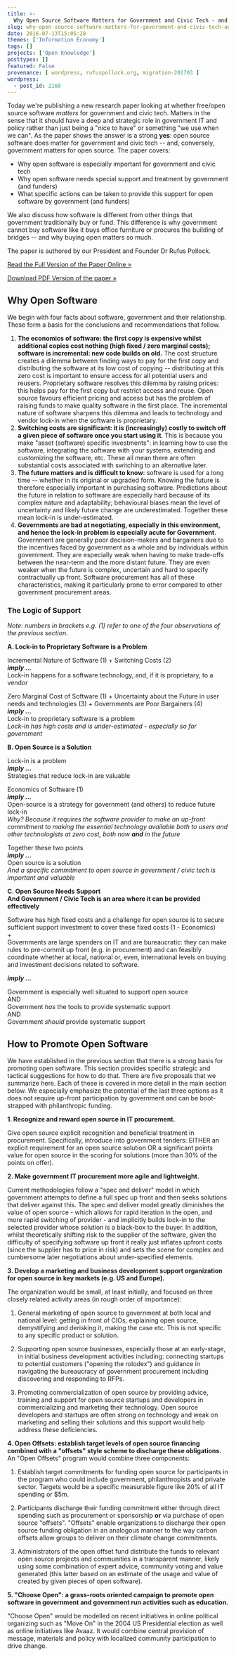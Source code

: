```yaml
---
title: >-
  Why Open Source Software Matters for Government and Civic Tech - and How to Support It
slug: why-open-source-software-matters-for-government-and-civic-tech-and-how-to-support-it
date: 2016-07-13T15:05:28
themes: ['Information Economy']
tags: []
projects: ['Open Knowledge']
posttypes: []
featured: False
provenance: [ wordpress, rufuspollock.org, migration-201703 ]
wordpress:
  - post_id: 2160
---
```


Today we're publishing a new research paper looking at whether free/open source software _matters_ for government and civic tech. Matters in the sense that it should have a deep and strategic role in government IT and policy rather than just being a "nice to have" or something "we use when we can". As the paper shows the answer is a strong **yes**: open source software does matter for government and civic tech -- and, conversely, government matters for open source. The paper covers:

*   Why open software is especially important for government and civic tech
*   Why open software needs special support and treatment by government (and funders)
*   What specific actions can be taken to provide this support for open software by government (and funders)

We also discuss how software is different from other things that government traditionally buy or fund. This difference is why government cannot buy software like it buys office furniture or procures the building of bridges -- and why buying open matters so much. 

The paper is authored by our President and Founder Dr Rufus Pollock.

[Read the Full Version of the Paper Online »](/open-source-software-and-government/)

[Download PDF Version of the paper »](/wp-content/uploads/2016/07/open-source-software-government-and-civic-tech.pdf)

## Why Open Software

We begin with four facts about software, government and their relationship. These form a basis for the conclusions and recommendations that follow.

1.  **The economics of software: the first copy is expensive whilst additional copies cost nothing (high fixed / zero marginal costs); software is incremental: new code builds on old.** The cost structure creates a dilemma between finding ways to pay for the first copy and distributing the software at its low cost of copying -- distributing at this zero cost is important to ensure access for all potential users and reusers. Proprietary software resolves this dilemma by raising prices: this helps pay for the first copy but restrict access and reuse. Open source favours efficient pricing and access but has the problem of raising funds to make quality software in the first place. The incremental nature of software sharpens this dilemma and leads to technology and vendor lock-in when the software is proprietary.
2.  **Switching costs are significant: it is (increasingly) costly to switch off a given piece of software once you start using it**. This is because you make "asset (software) specific investments": in learning how to use the software, integrating the software with your systems, extending and customizing the software, etc. These all mean there are often substantial costs associated with switching to an alternative later.
3.  **The future matters and is difficult to know**: software is used for a long time -- whether in its original or upgraded form. Knowing the future is therefore especially important in purchasing software. Predictions about the future in relation to software are especially hard because of its complex nature and adaptability; behavioural biases mean the level of uncertainty and likely future change are underestimated. Together these mean lock-in is under-estimated.
4.  **Governments are bad at negotiating, especially in this environment, and hence the lock-in problem is especially acute for Government**. Government are generally poor decision-makers and bargainers due to the incentives faced by government as a whole and by individuals within government. They are especially weak when having to make trade-offs between the near-term and the more distant future. They are even weaker when the future is complex, uncertain and hard to specify contractually up front. Software procurement has all of these characteristics, making it particularly prone to error compared to other government procurement areas.

### The Logic of Support

_Note: numbers in brackets e.g. (1) refer to one of the four observations of the previous section._

<div style={{ textAlign: "center" }}>
  <p>
    <strong>A. Lock-in to Proprietary Software is a Problem</strong>
  </p>
  <p>
    Incremental Nature of Software (1) + Switching Costs (2)
    <br />
    <strong>
      <em>imply ...</em>
    </strong>
    <br />
    Lock-in happens for a software technology, and, if it is proprietary, to a
    vendor
  </p>
  <p>
    Zero Marginal Cost of Software (1) + Uncertainty about the Future in user
    needs and technologies (3) + Governments are Poor Bargainers (4)
    <br />
    <strong>
      <em>imply ...</em>
    </strong>
    <br />
    Lock-in to proprietary software is a problem
    <br />
    <em>
      Lock-in has high costs and is under-estimated - especially so for
      government
    </em>
  </p>
  <p>
    <strong>B. Open Source is a Solution</strong>
  </p>
  <p>
    Lock-in is a problem
    <br />
    <strong>
      <em>imply ...</em>
    </strong>
    <br />
    Strategies that reduce lock-in are valuable
  </p>
  <p>
    Economics of Software (1)
    <br />
    <strong>
      <em>imply ...</em>
    </strong>
    <br />
    Open-source is a strategy for government (and others) to reduce future
    lock-in
    <br />
    <em>
      Why? Because it requires the software provider to make an up-front
      commitment to making the essential technology available both to users and
      other technologists at zero cost, both now <strong>and</strong> in the
      future
    </em>
  </p>
  <p>
    Together these two points
    <br />
    <strong>
      <em>imply ...</em>
    </strong>
    <br />
    Open source is a solution
    <br />
    <em>
      And a specific commitment to open source in government / civic tech is
      important and valuable
    </em>
  </p>
  <p>
    <strong>C. Open Source Needs Support</strong>
    <br />
    <strong>
      And Government / Civic Tech is an area where it can be provided
      effectively
    </strong>
  </p>
  <p>
    Software has high fixed costs and a challenge for open source is to secure
    sufficient support investment to cover these fixed costs (1 - Economics)
    <br /> +<br />
    Governments are large spenders on IT and are bureaucratic: they can make
    rules to pre-commit up front (e.g. in procurement) and can feasibly
    coordinate whether at local, national or, even, international levels on
    buying and investment decisions related to software.
  </p>
  <p>
    <strong>
      <em>imply ...</em>
    </strong>
  </p>
  Government is especially well situated to support open source
  <br />
  AND
  <br />
  Government <em>has</em> the tools to provide systematic support
  <br />
  AND
  <br />
  Government <em>should</em> provide systematic support
</div>

## How to Promote Open Software

We have established in the previous section that there is a strong basis for promoting open software. This section provides specific strategic and tactical suggestions for how to do that. There are five proposals that we summarize here. Each of these is covered in more detail in the main section below. We especially emphasize the potential of the last three options as it does not require up-front participation by government and can be boot-strapped with philanthropic funding.
 
**1\. Recognize and reward open source in IT procurement.**
 
Give open source explicit recognition and beneficial treatment in procurement. Specifically, introduce into government tenders: EITHER an explicit requirement for an open source solution OR a significant points value for open source in the scoring for solutions (more than 30% of the points on offer).

**2\. Make government IT procurement more agile and lightweight.**

Current methodologies follow a "spec and deliver" model in which government attempts to define a full spec up front and then seeks solutions that deliver against this. The spec and deliver model greatly diminishes the value of open source - which allows for rapid iteration in the open, and more rapid switching of provider - and implicitly builds lock-in to the selected provider whose solution is a black-box to the buyer. In addition, whilst theoretically shifting risk to the supplier of the software, given the difficulty of specifying software up front it really just inflates upfront costs (since the supplier has to price in risk) and sets the scene for complex and cumbersome later negotiations about under-specified elements.

**3\. Develop a marketing and business development support organization for open source in key markets (e.g. US and Europe).**

The organization would be small, at least initially, and focused on three closely related activity areas (in rough order of importance):

1.  General marketing of open source to government at both local and national level: getting in front of CIOs, explaining open source, demystifying and derisking it, making the case etc. This is not specific to any specific product or solution.

2.  Supporting open source businesses, especially those at an early-stage, in initial business development activities including: connecting startups to potential customers ("opening the rolodex") and guidance in navigating the bureaucracy of government procurement including discovering and responding to RFPs.

3.  Promoting commercialization of open source by providing advice, training and support for open source startups and developers in commercializing and marketing their technology. Open source developers and startups are often strong on technology and weak on marketing and selling their solutions and this support would help address these deficiencies.

**4\. Open Offsets: establish target levels of open source financing combined with a "offsets" style scheme to discharge these obligations.**
An "Open Offsets" program would combine three components:

1.  Establish target commitments for funding open source for participants in the program who could include government, philanthropists and private sector. Targets would be a specific measurable figure like 20% of all IT spending or $5m.

2.  Participants discharge their funding commitment either through direct spending such as procurement or sponsorship **or** via purchase of open source "offsets". "Offsets" enable organizations to discharge their open source funding obligation in an analogous manner to the way carbon offsets allow groups to deliver on their climate change commitments.

3.  Administrators of the open offset fund distribute the funds to relevant open source projects and communities in a transparent manner, likely using some combination of expert advice, community voting and value generated (this latter based on an estimate of the usage and value of created by given pieces of open software).

**5\. "Choose Open": a grass-roots oriented campaign to promote open software in government and government run activities such as education.**
 
"Choose Open" would be modelled on recent initiatives in online political organizing such as "Move On" in the 2004 US Presidential election as well as online initiatives like Avaaz. It would combine central provision of message, materials and policy with localized community participation to drive change.